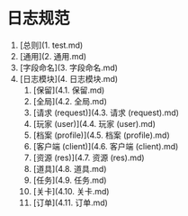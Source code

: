 # 日志规范

1. [总则](1. test.md)
2. [通用](2. 通用.md)
3. [字段命名](3. 字段命名.md)
4. [日志模块](4. 日志模块.md)
    1. [保留](4.1. 保留.md)
    2. [全局](4.2. 全局.md)
    3. [请求 (request)](4.3. 请求 \(request\).md)
    4. [玩家 (user)](4.4. 玩家 \(user\).md)
    5. [档案 (profile)](4.5. 档案 \(profile\).md)
    6. [客户端 (client)](4.6. 客户端 \(client\).md)
    7. [资源 (res)](4.7. 资源 \(res\).md)
    8. [道具](4.8. 道具.md)
    9. [任务](4.9. 任务.md)
    10. [关卡](4.10. 关卡.md)
    11. [订单](4.11. 订单.md)
